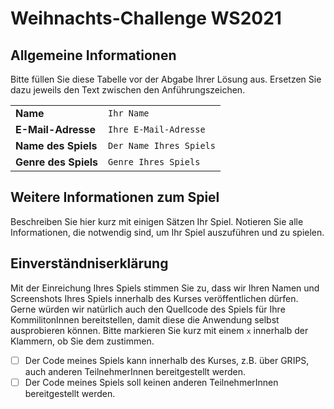 # Weihnachts-Challenge WS2021

## Allgemeine Informationen

Bitte füllen Sie diese Tabelle vor der Abgabe Ihrer Lösung aus. Ersetzen Sie dazu jeweils den Text zwischen den Anführungszeichen.

|                      |                           |
|----------------------|---------------------------|
| **Name**             | `Ihr Name`                |
| **E-Mail-Adresse**   | `Ihre E-Mail-Adresse`     | 
| **Name des Spiels**  | `Der Name Ihres Spiels`   |
| **Genre des Spiels** | `Genre Ihres Spiels`      |

## Weitere Informationen zum Spiel

Beschreiben Sie hier kurz mit einigen Sätzen Ihr Spiel. Notieren Sie alle Informationen, die notwendig sind, um Ihr Spiel auszuführen und zu spielen.

## Einverständniserklärung

Mit der Einreichung Ihres Spiels stimmen Sie zu, dass wir Ihren Namen und Screenshots Ihres Spiels innerhalb des Kurses veröffentlichen dürfen. Gerne 
würden wir natürlich auch den Quellcode des Spiels für Ihre KommilitonInnen bereitstellen, damit diese die Anwendung selbst ausprobieren können. Bitte 
markieren Sie kurz mit einem `x` innerhalb der Klammern, ob Sie dem zustimmen.

* [ ] Der Code meines Spiels kann innerhalb des Kurses, z.B. über GRIPS, auch anderen TeilnehmerInnen bereitgestellt werden.
* [ ] Der Code meines Spiels soll keinen anderen TeilnehmerInnen bereitgestellt werden.